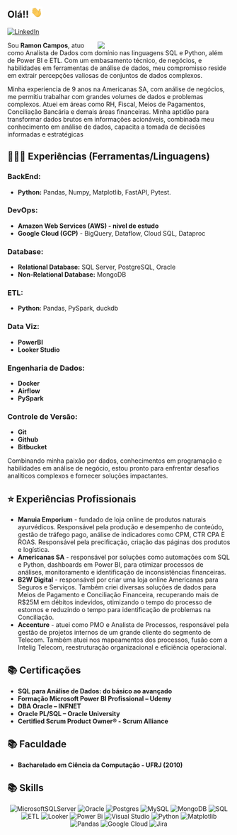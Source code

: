 <h2> Olá!! <img src="https://raw.githubusercontent.com/ABSphreak/ABSphreak/master/gifs/Hi.gif" height="25px"></h2>


[ ![LinkedIn](https://img.shields.io/badge/LinkedIn-4682B4?style=for-the-badge&logo=linkedin&logoColor=white)](https://www.linkedin.com/in/ramoncampos/)

<img align="right" src="https://img.freepik.com/free-photo/office-workers-using-finance-graphs_23-2150408661.jpg?t=st=1740700378~exp=1740703978~hmac=f73b84c10e2fd9146ebf5a0e742100b892188885a71c43659984ddb488af3600&w=1060" width='300'/> 


Sou **Ramon Campos**, atuo como Analista de Dados com domínio nas linguagens SQL e Python, além de Power BI e ETL.
Com um embasamento técnico, de negócios, e habilidades em ferramentas de análise de dados, meu compromisso reside em extrair percepções valiosas de conjuntos de dados complexos. 

Minha experiencia de 9 anos na Americanas SA, com análise de negócios, me permitiu trabalhar com grandes volumes de dados e problemas complexos. Atuei em áreas como RH, Fiscal, Meios de Pagamentos, Conciliação Bancária e demais áreas financeiras.
Minha aptidão para transformar dados brutos em informações acionáveis, combinada meu conhecimento em análise de dados, capacita a tomada de decisões informadas e estratégicas

## 👩🏽‍💻 Experiências (Ferramentas/Linguagens)

### BackEnd:
- **Python:** Pandas, Numpy, Matplotlib, FastAPI, Pytest.

### DevOps:
- **Amazon Web Services (AWS) - nivel de estudo**
- **Google Cloud (GCP)** - BigQuery, Dataflow, Cloud SQL, Dataproc

### Database:
- **Relational Database:** SQL Server, PostgreSQL, Oracle
- **Non-Relational Database:** MongoDB

### ETL:
- **Python**: Pandas, PySpark, duckdb

### Data Viz:
- **PowerBI**
- **Looker Studio**

### Engenharia de Dados:
- **Docker**
- **Airflow**
- **PySpark**

### Controle de Versão:
- **Git**
- **Github**
- **Bitbucket**

<p>Combinando minha paixão por dados, conhecimentos em programação e habilidades em análise de negócio, estou pronto para enfrentar desafios analíticos complexos e fornecer soluções impactantes.</p>

## ⭐️ Experiências Profissionais

- **Manuia Emporium** - fundado de loja online de produtos naturais ayurvédicos. Responsável pela produção e desempenho de conteúdo, gestão de tráfego pago, análise de indicadores como CPM, CTR CPA E ROAS. Responsável pela precificação, criação das páginas dos produtos e logística.
- **Americanas SA** - responsável por soluções como automações com SQL e Python, dashboards em Power BI, para otimizar processos de análises, monitoramento e identificação de inconsistências financeiras.
- **B2W Digital** - responsável por criar uma loja online Americanas para Seguros e Serviços. Também criei diversas soluções de dados para Meios de Pagamento e Conciliação Financeira, recuperando mais de R$25M em débitos indevidos, otimizando o tempo do processo de estornos e reduzindo o tempo para identificação de problemas na Conciliação.
- **Accenture** - atuei como PMO e Analista de Processos, responsável pela gestão de projetos internos de um grande cliente do segmento de Telecom. Também atuei nos mapeamentos dos processos, fusão com a Intelig Telecom, reestruturação organizacional e eficiência operacional.

## 📚 Certificações

- **SQL para Análise de Dados: do básico ao avançado**
- **Formação Microsoft Power BI Profissional – Udemy**
- **DBA Oracle – INFNET**
- **Oracle PL/SQL – Oracle University**
- **Certified Scrum Product Owner® - Scrum Alliance**

## 📚 Faculdade

-  **Bacharelado em Ciência da Computação - UFRJ (2010)**
 
## 📚 Skills

<div align="center">

![MicrosoftSQLServer](https://img.shields.io/badge/Microsoft%20SQL%20Server-CC2927?style=for-the-badge&logo=microsoft%20sql%20server&logoColor=white) ![Oracle](https://img.shields.io/badge/Oracle-F80000?style=for-the-badge&logo=oracle&logoColor=white) ![Postgres](https://img.shields.io/badge/postgres-%23316192.svg?style=for-the-badge&logo=postgresql&logoColor=white) ![MySQL](https://img.shields.io/badge/mysql-%2300f.svg?style=for-the-badge&logo=mysql&logoColor=white) ![MongoDB](https://img.shields.io/badge/MongoDB-%234ea94b.svg?style=for-the-badge&logo=mongodb&logoColor=white) ![SQL](https://img.shields.io/badge/SQL-%2300758F.svg?style=for-the-badge&logo=sql&logoColor=white) ![ETL](https://img.shields.io/badge/ETL-pink?style=for-the-badge&logo=sql&logoColor=white) ![Looker](https://img.shields.io/badge/Looker-4285F4.svg?style=for-the-badge&logo=Looker&logoColor=white) ![Power Bi](https://img.shields.io/badge/power_bi-F2C811?style=for-the-badge&logo=powerbi&logoColor=black) ![Visual Studio](https://img.shields.io/badge/Visual%20Studio-5C2D91.svg?style=for-the-badge&logo=visual-studio&logoColor=white) ![Python](https://img.shields.io/badge/python-3670A0?style=for-the-badge&logo=python&logoColor=ffdd54) ![Matplotlib](https://img.shields.io/badge/Matplotlib-%23ffffff.svg?style=for-the-badge&logo=Matplotlib&logoColor=black) ![Pandas](https://img.shields.io/badge/pandas-%23150458.svg?style=for-the-badge&logo=pandas&logoColor=white) ![Google Cloud](https://img.shields.io/badge/GoogleCloud-%234285F4.svg?style=for-the-badge&logo=google-cloud&logoColor=white) ![Jira](https://img.shields.io/badge/jira-%230A0FFF.svg?style=for-the-badge&logo=jira&logoColor=white)

</div>

